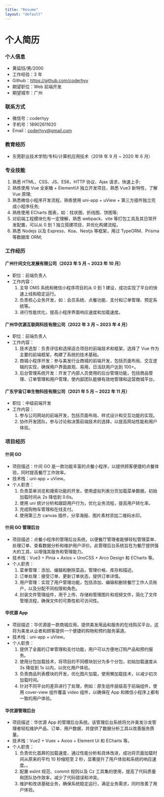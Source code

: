 ```yaml
---
title: "Resume"
layout: "default"
---
```


# 个人简历

### 个人信息

- 黄延钰/男/2000
- 工作经验：3 年
- Github：https://github.com/coderhyy
- 期望职位：Web 前端开发
- 期望城市：广州

### 联系方式

- 微信号：coderhyy
- 手机号：18902611620
- Email：coderhyy@gmail.com

### 教育经历

- 东莞职业技术学院/专科/计算机应用技术（2018 年 9 月 ~ 2020 年 6 月）

### 专业技能

1. 熟悉 HTML、CSS、JS、ES6，HTTP 协议、Ajax 请求，快速上手;
2. 熟练使用 Vue 全家桶 + ElementUl 独立开发项目，熟悉 Vue3 新特性，了解 Vue 原理;
3. 熟悉微信小程序开发流程，熟练使用 uni-app + uView + 第三方插件独立完成小程序任务;
4. 熟练使用 ECharts 图表，如：柱状图、折线图、饼图等;
5. 对前端工程模块化有一定理解，熟悉 webpack、vite 等打包工具及其日常开发配置，可以从 0 到 1 独立搭建项目，并优化构建流程。
6. 熟悉 Nodejs 以及 Express、Koa、Nestjs 等框架，用过 TypeORM、Prisma 等数据库 ORM;

### 工作经历

#### 广州什间文化发展有限公司（2023 年 5 月 ~ 2023 年 10 月）

- 职位：前端负责人
- 工作内容：
  1. 主导 OMS 系统和微信小程序项目的从 0 到 1 建设，成功实现了平台的快速上线和稳定运行。
  2. 负责核心业务开发，如：会员系统、点餐功能、支付和订单管理、预定系统等。
  3. 进行性能优化，提高小程序界面响应速度和加载速度。

#### 广州华优源互联网科技有限公司（2022 年 3 月 ~ 2023 年 4 月）

- 职位：前端负责人
- 工作内容：
  1. 技术选型：负责评估和选择适合项目的前端技术和框架，选择了 Vue 作为主要的前端框架，构建了系统的技术基础。
  2. 商城小程序开发：参与美发行业商城的前端开发，包括页面布局、交互逻辑的实现，确保用户界面直观、易用，日活跃用户达到 100+。
  3. 后台管理系统开发：开发了内部人员使用的后台管理功能，包括商品管理、订单管理和用户管理，使内部团队能够有效地管理和运营商城平台。

#### 广东宇宙订单生物科技有限公司（2021 年 5 月 ~ 2022 年 11 月）

- 职位：中级前端开发
- 工作内容：
  1. 参与公司网站的前端开发，包括页面布局、样式设计和交互功能的实现。
  2. 协作开发团队，参与讨论和决策前端技术的选择，以提高网站性能和用户体验。

### 项目经历

#### 什间 GO

- 项目描述：什间 GO 是一款功能丰富的点餐小程序，以提供顾客便捷的点餐体验，同时提高餐厅工作效率。
- 技术栈：uni-app + uView。
- 个人职责：
  1. 负责菜单浏览和搜索功能的开发，使用虚拟列表分页加载菜单数据，初始加载时间从 2s 降低到 0.6s。
  2. 使用 uni 统计分析和跟踪用户行为，优化业务流程，提高用户转化率。
  3. 完成购物车管理和在线支付。
  4. 使用第三方 canvas 插件，分享海报、图片素材添加二维码水印。

#### 什间 GO 管理后台

- 项目描述：点餐小程序的管理后台系统，以便餐厅管理者能够轻松管理菜单、处理订单、查看数据分析和维护用户评价。此管理后台系统旨在为餐厅提供强大的工具，以增强其服务和管理能力。
- 技术栈：Vue3 + Pinia + Axios + UnoCSS + Arco Design 和 ECharts 等。
- 个人职责：
  1. 菜单管理：添加、编辑和删除菜品，管理价格、库存和描述。
  2. 订单处理：接受订单、更新订单状态，提供订单详情。
  3. 用户管理：实现了用户管理功能，包括添加、编辑和删除餐厅工作人员账户，以及分配不同权限和角色。
  4. 封装文件管理组件，用于上传、存储和管理图片和视频文件，简化了文件管理流程，确保文件的可靠性和可访问性。

#### 华优源 App

- 项目描述：华优源是一款商城应用，提供美发用品和服务的在线购买平台。这将为美发从业者和顾客提供一个便捷的购物和预约服务渠道。
- 技术栈：uni-app + uView。
- 个人职责：
  1. 提供了全面的订单管理和支付功能，用户可以方便地订购产品和预约服务。
  2. 使用分包加载技术，将项目的不同模块划分为多个分包，初始加载速度从 3s 降低到 1s 以内，以优化用户体验。
  3. 负责商品列表模块的开发，优化图片加载，使用懒加载技术，以减少初次加载时间。
  4. 针对不同平台的差异进行了处理，例如：原生组件层级高于前端组件，使用 cover-view 组件覆盖 video 组件，以确保在 App 和微信小程序上都有一致的用户体验。

#### 华优源管理后台

- 项目描述：华优源 App 的管理后台系统。该管理后台系统将允许美发沙龙管理者轻松维护产品、订单、用户数据，并提供了数据分析工具以改善服务质量。
- 技术栈：Vue2 + Vuex + Axios + Element Ui 和 ECharts 等。
- 个人职责：
  1. 负责优化首屏的加载速度，通过性能分析和具体改进，成功将页面加载时间从原来的平均 10 秒缩短至 2 秒，显著提升了用户体验和系统的响应速度。。
  2. 配置 eslint 规范、commit 规则以及 Cz 工具集的使用，提高了代码质量和团队协作效率，减少了代码错误和冲突。
  3. 维护和改进基础业务，确保系统稳定运行，满足业务需求，同时改善了用户体验。
